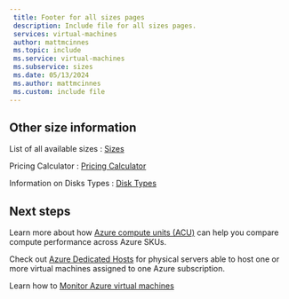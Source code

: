```yaml
---
 title: Footer for all sizes pages
 description: Include file for all sizes pages.
 services: virtual-machines
 author: mattmcinnes
 ms.topic: include
 ms.service: virtual-machines
 ms.subservice: sizes
 ms.date: 05/13/2024
 ms.author: mattmcinnes
 ms.custom: include file
---
```


## Other size information

List of all available sizes : [Sizes](../../sizes.md)

Pricing Calculator : [Pricing Calculator](https://azure.microsoft.com/pricing/calculator/)

Information on Disks Types : [Disk Types](../../disks-types.md)

## Next steps

Learn more about how [Azure compute units (ACU)](../../acu.md) can help you compare compute performance across Azure SKUs.

Check out [Azure Dedicated Hosts](../../../virtual-machines/dedicated-hosts.md) for physical servers able to host one or more virtual machines assigned to one Azure subscription.

Learn how to [Monitor Azure virtual machines](../../../virtual-machines/monitor-vm.md)